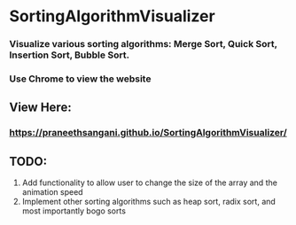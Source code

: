 # SortingAlgorithmVisualizer
### Visualize various sorting algorithms: Merge Sort, Quick Sort, Insertion Sort, Bubble Sort. 
### Use Chrome to view the website
## View Here: 
### https://praneethsangani.github.io/SortingAlgorithmVisualizer/

## TODO: 
1. Add functionality to allow user to change the size of the array and the animation speed
2. Implement other sorting algorithms such as heap sort, radix sort, and most importantly bogo sorts
